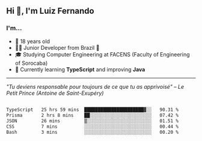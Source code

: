 <h2>Hi 👋, I'm Luiz Fernando</h2>

### I'm...
* 🤟 18 years old
* 👨‍💻 Junior Developer from Brazil 💚
* 🎓 Studying Computer Engineering at FACENS (Faculty of Engineering of Sorocaba)
* 🔭 Currently learning **TypeScript** and improving **Java**

---

_"Tu deviens responsable pour toujours de ce que tu as apprivoisé" – Le Petit Prince (Antoine de Saint-Exupéry)_

##

<!--START_SECTION:waka-->

```txt
TypeScript   25 hrs 59 mins  ██████████████████████▓░░   90.31 %
Prisma       2 hrs 8 mins    ██░░░░░░░░░░░░░░░░░░░░░░░   07.42 %
JSON         26 mins         ▒░░░░░░░░░░░░░░░░░░░░░░░░   01.51 %
CSS          7 mins          ░░░░░░░░░░░░░░░░░░░░░░░░░   00.44 %
Bash         3 mins          ░░░░░░░░░░░░░░░░░░░░░░░░░   00.20 %
```

<!--END_SECTION:waka-->
